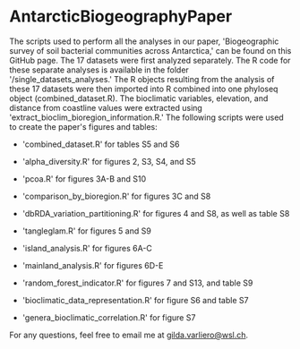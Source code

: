# AntarcticBiogeographyPaper

The scripts used to perform all the analyses in our paper, 'Biogeographic survey of soil bacterial communities across Antarctica,' can be found on this GitHub page. The 17 datasets were first analyzed separately. The R code for these separate analyses is available in the folder '/single_datasets_analyses.' The R objects resulting from the analysis of these 17 datasets were then imported into R combined into one phyloseq object (combined_dataset.R). The bioclimatic variables, elevation, and distance from coastline values were extracted using 'extract_bioclim_bioregion_information.R.' The following scripts were used to create the paper's figures and tables:

- 'combined_dataset.R' for tables S5 and S6

- 'alpha_diversity.R' for figures 2, S3, S4, and S5

- 'pcoa.R' for figures 3A-B and S10

- 'comparison_by_bioregion.R' for figures 3C and S8

- 'dbRDA_variation_partitioning.R' for figures 4 and S8, as well as table S8

- 'tangleglam.R' for figures 5 and S9

- 'island_analysis.R' for figures 6A-C

- 'mainland_analysis.R' for figures 6D-E

- 'random_forest_indicator.R' for figures 7 and S13, and table S9

- 'bioclimatic_data_representation.R' for figure S6 and table S7

- 'genera_bioclimatic_correlation.R' for figure S7

For any questions, feel free to email me at gilda.varliero@wsl.ch.
